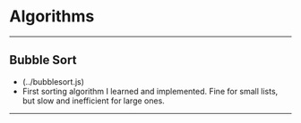 # Algorithms
***
## Bubble Sort
* (../bubblesort.js)
* First sorting algorithm I learned and implemented. Fine for small lists, but slow and inefficient for large ones. 
***
